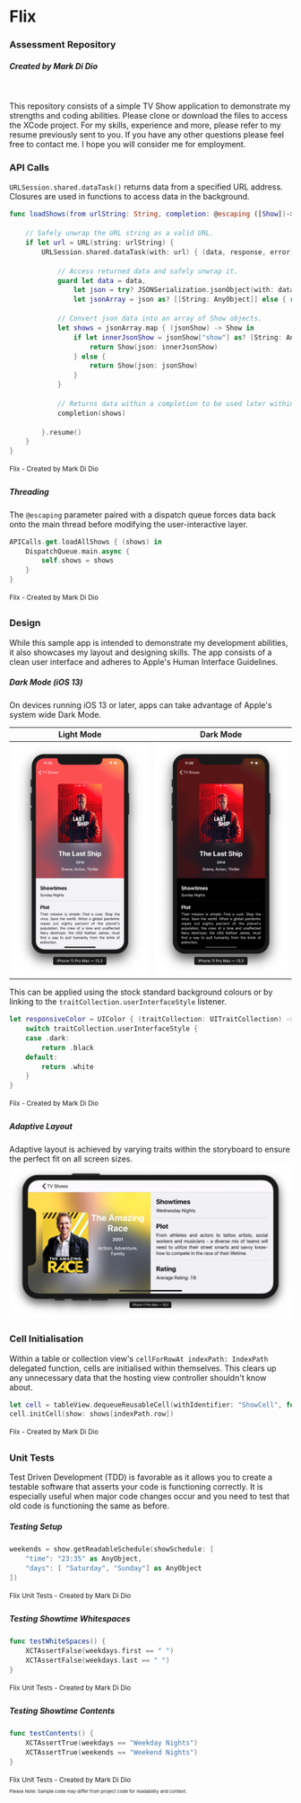 # Flix
### Assessment Repository
##### Created by Mark Di Dio
<br>

This repository consists of a simple TV Show application to demonstrate my strengths and coding abilities. Please clone or download the files to access the XCode project. For my skills, experience and more, please refer to my resume previously sent to you. If you have any other questions please feel free to contact me. I hope you will consider me for employment.

### API Calls
`URLSession.shared.dataTask()` returns data from a specified URL address. Closures are used in functions to access data in the background.

```swift
func loadShows(from urlString: String, completion: @escaping ([Show])->()) {

    // Safely unwrap the URL string as a valid URL.
    if let url = URL(string: urlString) {
        URLSession.shared.dataTask(with: url) { (data, response, error) in
        
            // Access returned data and safely unwrap it.
            guard let data = data,
                let json = try? JSONSerialization.jsonObject(with: data),
                let jsonArray = json as? [[String: AnyObject]] else { return }
                
            // Convert json data into an array of Show objects.
            let shows = jsonArray.map { (jsonShow) -> Show in
                if let innerJsonShow = jsonShow["show"] as? [String: AnyObject] {
                    return Show(json: innerJsonShow)
                } else {
                    return Show(json: jsonShow)
                }
            }
                
            // Returns data within a completion to be used later within the closure. 
            completion(shows)
                
        }.resume()
    }
}
```
<sup>Flix - Created by Mark Di Dio<sup>

##### Threading

The `@escaping` parameter paired with a dispatch queue forces data back onto the main thread before modifying the user-interactive layer.

```swift
APICalls.get.loadAllShows { (shows) in
    DispatchQueue.main.async {
        self.shows = shows
    }
}
```
<sup>Flix - Created by Mark Di Dio<sup>
<br>
    
### Design
While this sample app is intended to demonstrate my development abilities, it also showcases my layout and designing skills. The app consists of a clean user interface and adheres to Apple's Human Interface Guidelines.

##### Dark Mode (iOS 13)

On devices running iOS 13 or later, apps can take advantage of Apple's system wide Dark Mode.

Light Mode|Dark Mode
:-:|:-:
![](images/lastshiplightmode.png)  |  ![](images/lastshipdarkmode.png)

This can be applied using the stock standard background colours or by linking to the `traitCollection.userInterfaceStyle` listener.

```swift
let responsiveColor = UIColor { (traitCollection: UITraitCollection) -> UIColor in
    switch traitCollection.userInterfaceStyle {
    case .dark:
        return .black
    default:
        return .white
    }
}
```
<sup>Flix - Created by Mark Di Dio<sup>
<br>
     
##### Adaptive Layout
Adaptive layout is achieved by varying traits within the storyboard to ensure the perfect fit on all screen sizes.
![](images/theamazingracelandscape.png)
<br>

### Cell Initialisation

Within a table or collection view's `cellForRowAt indexPath: IndexPath` delegated function, cells are initialised within themselves. This clears up any unnecessary data that the hosting view controller shouldn't know about.

```swift
let cell = tableView.dequeueReusableCell(withIdentifier: "ShowCell", for: indexPath) as! ShowCell
cell.initCell(show: shows[indexPath.row])
```
<sup>Flix - Created by Mark Di Dio<sup>
<br>
    
### Unit Tests
Test Driven Development (TDD) is favorable as it allows you to create a testable software that asserts your code is functioning correctly. It is especially useful when major code changes occur and you need to test that old code is functioning the same as before.

##### Testing Setup 
```swift
weekends = show.getReadableSchedule(showSchedule: [
    "time": "23:35" as AnyObject,
    "days": [ "Saturday", "Sunday"] as AnyObject
])
```
<sup>Flix Unit Tests - Created by Mark Di Dio<sup>

##### Testing Showtime Whitespaces
```swift
func testWhiteSpaces() {
    XCTAssertFalse(weekdays.first == " ")
    XCTAssertFalse(weekdays.last == " ")
}
```
<sup>Flix Unit Tests - Created by Mark Di Dio<sup>

##### Testing Showtime Contents
```swift
func testContents() {
    XCTAssertTrue(weekdays == "Weekday Nights")
    XCTAssertTrue(weekends == "Weekend Nights")
}
```
<sup>Flix Unit Tests - Created by Mark Di Dio<sup>
<br>
<sup>Please Note: Sample code may differ from project code for readability and context.<sup>









